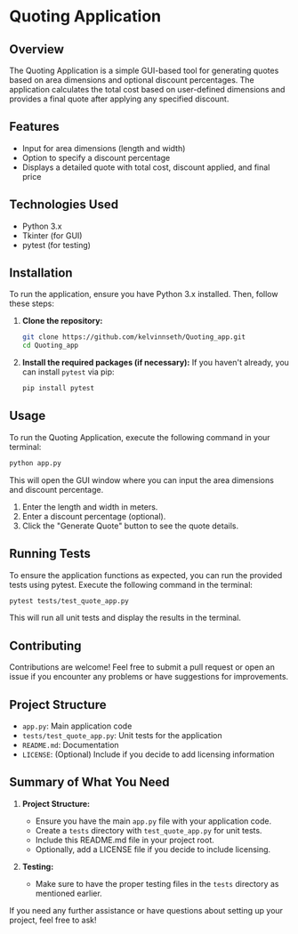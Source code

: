 # Quoting Application

## Overview
The Quoting Application is a simple GUI-based tool for generating quotes based on area dimensions and optional discount percentages. The application calculates the total cost based on user-defined dimensions and provides a final quote after applying any specified discount.

## Features
- Input for area dimensions (length and width)
- Option to specify a discount percentage
- Displays a detailed quote with total cost, discount applied, and final price

## Technologies Used
- Python 3.x
- Tkinter (for GUI)
- pytest (for testing)

## Installation
To run the application, ensure you have Python 3.x installed. Then, follow these steps:

1. **Clone the repository:**
   ```bash
   git clone https://github.com/kelvinnseth/Quoting_app.git
   cd Quoting_app
   ```

2. **Install the required packages (if necessary):**
   If you haven't already, you can install `pytest` via pip:
   ```bash
   pip install pytest
   ```

## Usage
To run the Quoting Application, execute the following command in your terminal:
```bash
python app.py
```
This will open the GUI window where you can input the area dimensions and discount percentage.
1. Enter the length and width in meters.
2. Enter a discount percentage (optional).
3. Click the "Generate Quote" button to see the quote details.

## Running Tests
To ensure the application functions as expected, you can run the provided tests using pytest. Execute the following command in the terminal:
```bash
pytest tests/test_quote_app.py
```
This will run all unit tests and display the results in the terminal.

## Contributing
Contributions are welcome! Feel free to submit a pull request or open an issue if you encounter any problems or have suggestions for improvements.


## Project Structure
- `app.py`: Main application code
- `tests/test_quote_app.py`: Unit tests for the application
- `README.md`: Documentation
- `LICENSE`: (Optional) Include if you decide to add licensing information

## Summary of What You Need
1. **Project Structure:**
   - Ensure you have the main `app.py` file with your application code.
   - Create a `tests` directory with `test_quote_app.py` for unit tests.
   - Include this README.md file in your project root.
   - Optionally, add a LICENSE file if you decide to include licensing.

2. **Testing:**
   - Make sure to have the proper testing files in the `tests` directory as mentioned earlier.

If you need any further assistance or have questions about setting up your project, feel free to ask!
